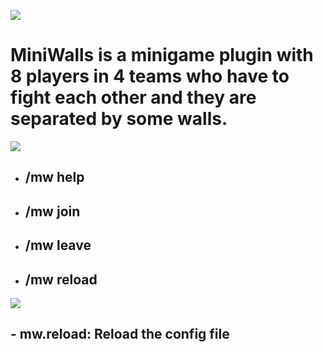 ![](../.././miniwalls.png)

# MiniWalls is a minigame plugin with 8 players in 4 teams who have to fight each other and they are separated by some walls.

![](../.././commands.png)

* ## /mw help
* ## /mw join
* ## /mw leave
* ## /mw reload

![](../.././permissions.png)
## - mw.reload: Reload the config file